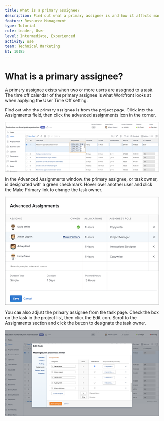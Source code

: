 ```yaml
---
title: What is a primary assignee?
description: Find out what a primary assignee is and how it affects managing your resources.
feature: Resource Management
type: Tutorial
role: Leader, User
level: Intermediate, Experienced
activity: use
team: Technical Marketing
kt: 10185
---
```

# What is a primary assignee?

A primary assignee exists when two or more users are assigned to a task. The time off calendar of the primary assignee is what Workfront looks at when applying the User Time Off setting.

Find out who the primary assignee is from the project page. Click into the Assignments field, then click the advanced assignments icon in the corner.

![multiple assignees](assets/pa_01.png)

In the Advanced Assignments window, the primary assignee, or task owner, is designated with a green checkmark. Hover over another user and click the Make Primary link to change the task owner.

![primary assignee selected](assets/pa_02.png)

You can also adjust the primary assignee from the task page. Check the box on the task in the project list, then click the Edit icon. Scroll to the Assignments section and click the button to designate the task owner.

![task owner button](assets/pa_03.png)

